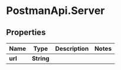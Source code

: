 # PostmanApi.Server

## Properties

Name | Type | Description | Notes
------------ | ------------- | ------------- | -------------
**url** | **String** |  | 


